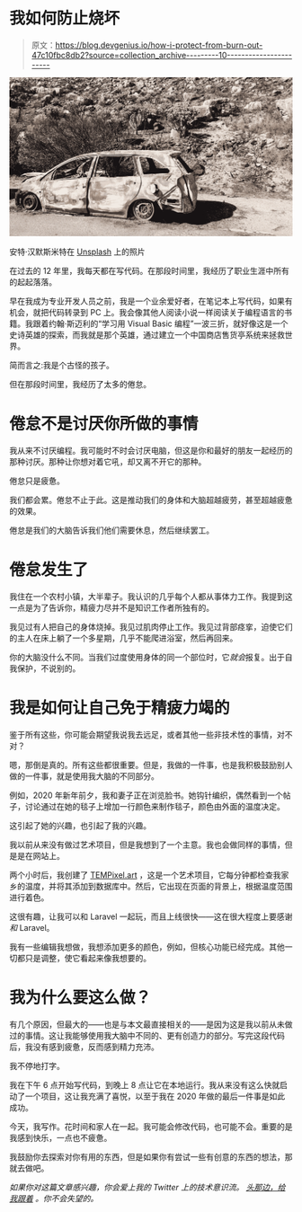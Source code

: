 # 我如何防止烧坏

> 原文：<https://blog.devgenius.io/how-i-protect-from-burn-out-47c10fbc8db2?source=collection_archive---------10----------------------->

![](img/66c50ffd81b6077d95834c143faaaba4.png)

安特·汉默斯米特在 [Unsplash](https://unsplash.com?utm_source=medium&utm_medium=referral) 上的照片

在过去的 12 年里，我每天都在写代码。在那段时间里，我经历了职业生涯中所有的起起落落。

早在我成为专业开发人员之前，我是一个业余爱好者，在笔记本上写代码，如果有机会，就把代码转录到 PC 上。我会像其他人阅读小说一样阅读关于编程语言的书籍。我跟着约翰·斯迈利的“学习用 Visual Basic 编程”一波三折，就好像这是一个史诗英雄的探索，而我就是那个英雄，通过建立一个中国商店售货亭系统来拯救世界。

简而言之:我是个古怪的孩子。

但在那段时间里，我经历了太多的倦怠。

# 倦怠不是讨厌你所做的事情

我从来不讨厌编程。我可能时不时会讨厌电脑，但这是你和最好的朋友一起经历的那种讨厌。那种让你想对着它吼，却又离不开它的那种。

倦怠只是疲惫。

我们都会累。倦怠不止于此。这是推动我们的身体和大脑超越疲劳，甚至超越疲惫的效果。

倦怠是我们的大脑告诉我们他们需要休息，然后继续罢工。

# 倦怠发生了

我住在一个农村小镇，大半辈子。我认识的几乎每个人都从事体力工作。我提到这一点是为了告诉你，精疲力尽并不是知识工作者所独有的。

我见过有人把自己的身体烧掉。我见过肌肉停止工作。我见过背部痉挛，迫使它们的主人在床上躺了一个多星期，几乎不能爬进浴室，然后再回来。

你的大脑没什么不同。当我们过度使用身体的同一个部位时，它*就会*报复。出于自我保护，不说别的。

# 我是如何让自己免于精疲力竭的

鉴于所有这些，你可能会期望我说我去远足，或者其他一些非技术性的事情，对不对？

嗯，那倒是真的。所有这些都很重要。但是，我做的一件事，也是我积极鼓励别人做的一件事，就是使用我大脑的不同部分。

例如，2020 年新年前夕，我和妻子正在浏览脸书。她钩针编织，偶然看到一个帖子，讨论通过在她的毯子上增加一行颜色来制作毯子，颜色由外面的温度决定。

这引起了她的兴趣，也引起了我的兴趣。

我以前从来没有做过艺术项目，但是我想到了一个主意。我也会做同样的事情，但是是在网站上。

两个小时后，我创建了 [TEMPixel.art](http://TEMPixel.art) ，这是一个艺术项目，它每分钟都检查我家乡的温度，并将其添加到数据库中。然后，它出现在页面的背景上，根据温度范围进行着色。

这很有趣，让我可以和 Laravel 一起玩，而且上线很快——这在很大程度上要感谢*和* Laravel。

我有一些编辑我想做，我想添加更多的颜色，例如，但核心功能已经完成。其他一切都只是调整，使它看起来像我想要的。

# 我为什么要这么做？

有几个原因，但最大的——也是与本文最直接相关的——是因为这是我以前从未做过的事情。这让我能够使用我大脑中不同的、更有创造力的部分。写完这段代码后，我没有感到疲惫，反而感到精力充沛。

我不停地打字。

我在下午 6 点开始写代码，到晚上 8 点让它在本地运行。我从来没有这么快就启动了一个项目，这让我充满了喜悦，以至于我在 2020 年做的最后一件事是如此成功。

今天，我写作。花时间和家人在一起。我可能会修改代码，也可能不会。重要的是我感到快乐，一点也不疲惫。

我鼓励你去探索对你有用的东西，但是如果你有尝试一些有创意的东西的想法，那就去做吧。

*如果你对这篇文章感兴趣，你会爱上我的 Twitter 上的技术意识流。* [*头那边，给我跟着*](https://twitter.com/n00bJackleCity) *。你不会失望的。*